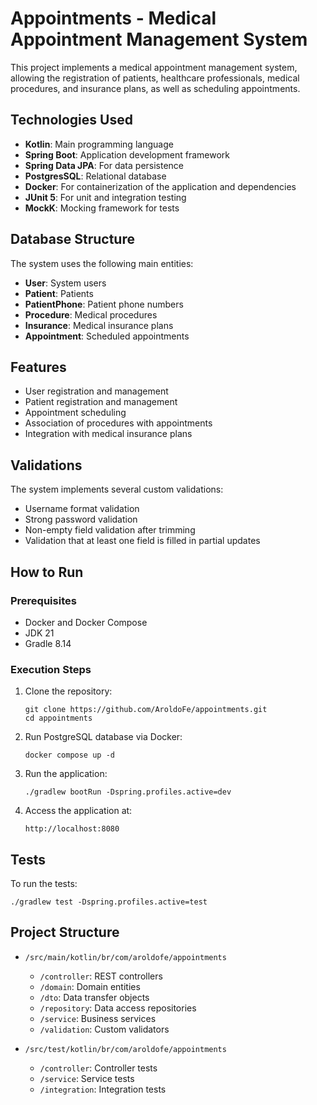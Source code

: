 # Appointments - Medical Appointment Management System

This project implements a medical appointment management system, allowing the registration of patients, healthcare
professionals, medical procedures, and insurance plans, as well as scheduling appointments.

## Technologies Used

- **Kotlin**: Main programming language
- **Spring Boot**: Application development framework
- **Spring Data JPA**: For data persistence
- **PostgresSQL**: Relational database
- **Docker**: For containerization of the application and dependencies
- **JUnit 5**: For unit and integration testing
- **MockK**: Mocking framework for tests

## Database Structure

The system uses the following main entities:

- **User**: System users
- **Patient**: Patients
- **PatientPhone**: Patient phone numbers
- **Procedure**: Medical procedures
- **Insurance**: Medical insurance plans
- **Appointment**: Scheduled appointments

## Features

- User registration and management
- Patient registration and management
- Appointment scheduling
- Association of procedures with appointments
- Integration with medical insurance plans

## Validations

The system implements several custom validations:

- Username format validation
- Strong password validation
- Non-empty field validation after trimming
- Validation that at least one field is filled in partial updates

## How to Run

### Prerequisites

- Docker and Docker Compose
- JDK 21
- Gradle 8.14

### Execution Steps

1. Clone the repository:
   ```
   git clone https://github.com/AroldoFe/appointments.git
   cd appointments
   ```

2. Run PostgreSQL database via Docker:
   ```
   docker compose up -d
   ```

3. Run the application:
   ```
   ./gradlew bootRun -Dspring.profiles.active=dev
   ```

4. Access the application at:
   ```
   http://localhost:8080
   ```

## Tests

To run the tests:

```
./gradlew test -Dspring.profiles.active=test
```

## Project Structure

- `/src/main/kotlin/br/com/aroldofe/appointments`
    - `/controller`: REST controllers
    - `/domain`: Domain entities
    - `/dto`: Data transfer objects
    - `/repository`: Data access repositories
    - `/service`: Business services
    - `/validation`: Custom validators

- `/src/test/kotlin/br/com/aroldofe/appointments`
    - `/controller`: Controller tests
    - `/service`: Service tests
    - `/integration`: Integration tests
